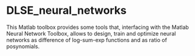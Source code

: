 # DLSE_neural_networks
This Matlab toolbox provides some tools that, interfacing
with the Matlab Neural Network Toolbox, allows to design, train and 
optimize neural networks as difference of log-sum-exp functions and 
as ratio of posynomials.
